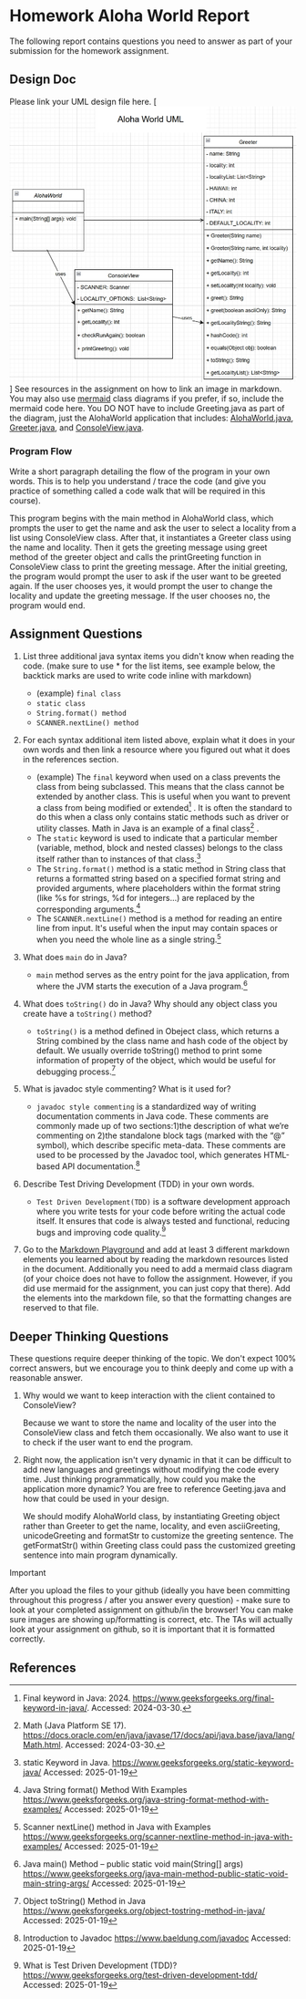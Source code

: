 # Homework Aloha World Report

The following report contains questions you need to answer as part of your submission for the homework assignment. 


## Design Doc
Please link your UML design file here. [![UML Diagram](hw01&02%20UML%20Diagram.png)] See resources in the assignment on how to
link an image in markdown. You may also use [mermaid] class diagrams if you prefer, if so, include the mermaid code here.  You DO NOT have to include Greeting.java as part of the diagram, just the AlohaWorld application that includes: [AlohaWorld.java], [Greeter.java], and [ConsoleView.java].



### Program Flow
Write a short paragraph detailing the flow of the program in your own words. This is to help you understand / trace the code (and give you practice of something called a code walk that will be required in this course). 

This program begins with the main method in AlohaWorld class, which prompts the user to get the name and ask the user to select a locality from a list using ConsoleView class. After that, it instantiates a Greeter class using the name and locality. Then it gets the greeting message using greet method of the greeter object and calls the printGreeting function in ConsoleView class to print the greeting message. After the initial greeting, the program would prompt the user to ask if the user want to be greeted again. If the user chooses yes, it would prompt the user to change the locality and update the greeting message. If the user chooses no, the program would end.

## Assignment Questions

1. List three additional java syntax items you didn't know when reading the code.  (make sure to use * for the list items, see example below, the backtick marks are used to write code inline with markdown)
   
   * (example) `final class`
   * `static class`
   * `String.format() method`
   * `SCANNER.nextLine() method`

2. For each syntax additional item listed above, explain what it does in your own words and then link a resource where you figured out what it does in the references section. 

    * (example) The `final` keyword when used on a class prevents the class from being subclassed. This means that the class cannot be extended by another class. This is useful when you want to prevent a class from being modified or extended[^1] . It is often the standard to do this when a class only contains static methods such as driver or utility classes. Math in Java is an example of a final class[^2] .
    * The `static` keyword is used to indicate that a particular member (variable, method, block and nested classes) belongs to the class itself rather than to instances of that class.[^3]
    * The `String.format()` method is a static method in String class that returns a formatted string based on a specified format string and provided arguments, where placeholders within the format string (like %s for strings, %d for integers...) are replaced by the corresponding arguments.[^4]
    * The `SCANNER.nextLine()` method is a method for reading an entire line from input. It's useful when the input may contain spaces or when you need the whole line as a single string.[^5]

3. What does `main` do in Java? 

   * `main` method serves as the entry point for the java application, from where the JVM starts the execution of a Java program.[^6]


4. What does `toString()` do in Java? Why should any object class you create have a `toString()` method?

   * `toString()` is a method defined in Obeject class, which returns a String combined by the class name and hash code of the object by default. We usually override toString() method to print some information of property of the object, which would be useful for debugging process.[^7] 

5. What is javadoc style commenting? What is it used for? 

   * `javadoc style commenting` is a standardized way of writing documentation comments in Java code. These comments are commonly made up of two sections:1)the description of what we’re commenting on 2)the standalone block tags (marked with the “@” symbol), which describe specific meta-data. These comments are used to be processed by the Javadoc tool, which generates HTML-based API documentation.[^8]


6. Describe Test Driving Development (TDD) in your own words. 

   * `Test Driven Development(TDD)` is a software development approach where you write tests for your code before writing the actual code itself. It ensures that code is always tested and functional, reducing bugs and improving code quality.[^9] 

7. Go to the [Markdown Playground](MarkdownPlayground.md) and add at least 3 different markdown elements you learned about by reading the markdown resources listed in the document. Additionally you need to add a mermaid class diagram (of your choice does not have to follow the assignment. However, if you did use mermaid for the assignment, you can just copy that there). Add the elements into the markdown file, so that the formatting changes are reserved to that file. 


## Deeper Thinking Questions

These questions require deeper thinking of the topic. We don't expect 100% correct answers, but we encourage you to think deeply and come up with a reasonable answer. 


1. Why would we want to keep interaction with the client contained to ConsoleView?
   
   Because we want to store the name and locality of the user into the ConsoleView class and fetch them occasionally. We also want to use it to check if the user want to end the program.

2. Right now, the application isn't very dynamic in that it can be difficult to add new languages and greetings without modifying the code every time. Just thinking programmatically,  how could you make the application more dynamic? You are free to reference Geeting.java and how that could be used in your design.

   We should modify AlohaWorld class, by instantiating Greeting object rather than Greeter to get the name, locality, and even asciiGreeting, unicodeGreeting and formatStr to customize the greeting sentence. The getFormatStr() within Greeting class could pass the customized greeting sentence into main program dynamically.

> [!IMPORTANT]
>  After you upload the files to your github (ideally you have been committing throughout this progress / after you answer every question) - make sure to look at your completed assignment on github/in the browser! You can make sure images are showing up/formatting is correct, etc. The TAs will actually look at your assignment on github, so it is important that it is formatted correctly.


## References

[^1]: Final keyword in Java: 2024. https://www.geeksforgeeks.org/final-keyword-in-java/. Accessed: 2024-03-30. 

[^2]: Math (Java Platform SE 17). https://docs.oracle.com/en/java/javase/17/docs/api/java.base/java/lang/Math.html. Accessed: 2024-03-30.

[^3]: static Keyword in Java. https://www.geeksforgeeks.org/static-keyword-java/ Accessed: 2025-01-19

[^4]: Java String format() Method With Examples https://www.geeksforgeeks.org/java-string-format-method-with-examples/ Accessed: 2025-01-19

[^5]: Scanner nextLine() method in Java with Examples https://www.geeksforgeeks.org/scanner-nextline-method-in-java-with-examples/ Accessed: 2025-01-19

[^6]: Java main() Method – public static void main(String[] args) https://www.geeksforgeeks.org/java-main-method-public-static-void-main-string-args/ Accessed: 2025-01-19

[^7]: Object toString() Method in Java https://www.geeksforgeeks.org/object-tostring-method-in-java/ Accessed: 2025-01-19

[^8]: Introduction to Javadoc https://www.baeldung.com/javadoc Accessed: 2025-01-19

[^9]: What is Test Driven Development (TDD)? https://www.geeksforgeeks.org/test-driven-development-tdd/ Accessed: 2025-01-19

<!-- This is a comment, below this link the links in the document are placed here to make ti easier to read. This is an optional style for markdown, and often as a student you will include the links inline. for example [mermaid](https://mermaid.js.org/intro/syntax-reference.html) -->
[mermaid]: https://mermaid.js.org/intro/syntax-reference.html
[AlohaWorld.java]: src/main/java/student/AlohaWorld.java
[Greeter.java]: src/main/java/student/Greeter.java
[ConsoleView.java]: src/main/java/student/ConsoleView.java